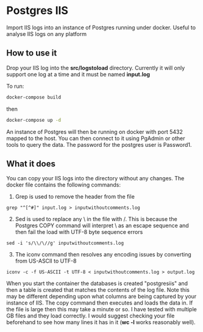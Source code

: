 # Postgres IIS

Import IIS logs into an instance of Postgres running under docker. Useful to analyse IIS logs on any platform

## How to use it 

Drop your IIS log into the **src/logstoload** directory. Currently it will only support one log at a time
and it must be named **input.log**

To run:

```bash
docker-compose build 
```

then

```bash
docker-compose up -d 
```

An instance of Postgres will then be running on docker with port 5432 mapped to the host.
You can then connect to it using PgAdmin or other tools to query the data. The password 
for the postgres user is Password1. 

## What it does

You can copy your IIS logs into the directory without any changes. The docker file contains the following
commands:
1. Grep is used to remove the header from the file
```
grep "^[^#]" input.log > inputwithoutcomments.log
```
2. Sed is used to replace any \ in the file with /. This is because the Postgres COPY command will 
interpret \ as an escape sequence and then fail the load with UTF-8 byte sequence errors
```
sed -i 's/\\/\//g' inputwithoutcomments.log
```
3. The iconv command then resolves any encoding issues by converting from US-ASCII to UTF-8
```
iconv -c -f US-ASCII -t UTF-8 < inputwithoutcomments.log > output.log
```

When you start the container the databases is created "postgresiis" and then a table is created that
matches the contents of the log file. Note this may be different depending upon what columns are being captured 
by your instance of IIS. The copy command then executes and loads the data in. If the file is large then 
this may take a minute or so. I have tested with multiple GB files and they load correctly. I would 
suggest checking your file beforehand to see how many lines it has in it (**wc -l <filename>** works reasonably well).




